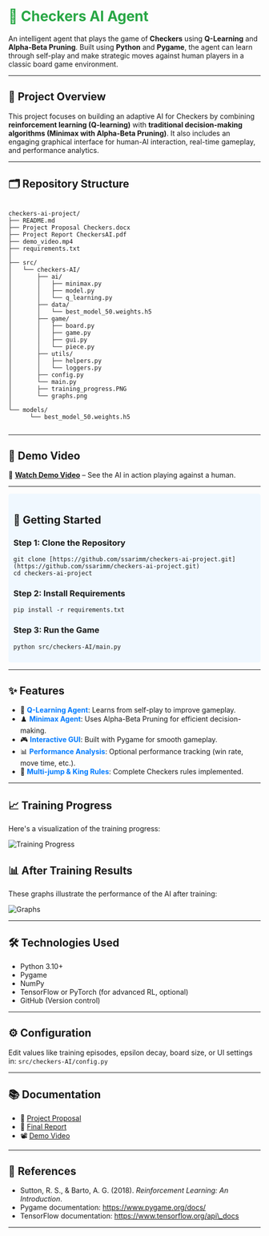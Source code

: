 <!DOCTYPE html>
<html lang="en">
<head>
    <meta charset="UTF-8">
    <meta name="viewport" content="width=device-width, initial-scale=1.0">
</head>
<body>
    <h1 style="color: #28a745;">🧠 Checkers AI Agent</h1>
    <p>An intelligent agent that plays the game of <strong>Checkers</strong> using <strong>Q-Learning</strong> and <strong>Alpha-Beta Pruning</strong>. Built using <strong>Python</strong> and <strong>Pygame</strong>, the agent can learn through self-play and make strategic moves against human players in a classic board game environment.</p>
    <hr>
    <h2>📌 Project Overview</h2>
    <p>This project focuses on building an adaptive AI for Checkers by combining <strong>reinforcement learning (Q-learning)</strong> with <strong>traditional decision-making algorithms (Minimax with Alpha-Beta Pruning)</strong>. It also includes an engaging graphical interface for human-AI interaction, real-time gameplay, and performance analytics.</p>
    <hr>
    <h2>🗂️ Repository Structure</h2>
    <pre><code>
checkers-ai-project/
├── README.md
├── Project Proposal Checkers.docx
├── Project Report CheckersAI.pdf
├── demo_video.mp4
├── requirements.txt
│
├── src/
│   └── checkers-AI/
│       ├── ai/
│       │   ├── minimax.py
│       │   ├── model.py
│       │   └── q_learning.py
│       ├── data/
│       │   └── best_model_50.weights.h5
│       ├── game/
│       │   ├── board.py
│       │   ├── game.py
│       │   ├── gui.py
│       │   └── piece.py
│       ├── utils/
│       │   ├── helpers.py
│       │   └── loggers.py
│       ├── config.py
│       └── main.py
│       ├── training_progress.PNG
│       └── graphs.png
│
└── models/
      └── best_model_50.weights.h5
    </code></pre>
    <hr>
    <h2>🎥 Demo Video</h2>
    <p>🔗 <a href="demo_video.mp4"><strong>Watch Demo Video</strong></a> – See the AI in action playing against a human.</p>
    <hr>
    <div style="background-color: #f0f8ff; padding: 10px; border-radius: 5px;">
        <h2>🚀 Getting Started</h2>
        <h3>Step 1: Clone the Repository</h3>
        <pre><code>git clone [https://github.com/ssarimm/checkers-ai-project.git](https://github.com/ssarimm/checkers-ai-project.git)
cd checkers-ai-project</code></pre>
        <h3>Step 2: Install Requirements</h3>
        <pre><code>pip install -r requirements.txt</code></pre>
        <h3>Step 3: Run the Game</h3>
        <pre><code>python src/checkers-AI/main.py</code></pre>
    </div>
    <hr>
    <h2>✨ Features</h2>
    <ul>
        <li>🧠 <span style="color: #007bff; font-weight: bold;">Q-Learning Agent</span>: Learns from self-play to improve gameplay.</li>
        <li>♟️ <span style="color: #007bff; font-weight: bold;">Minimax Agent</span>: Uses Alpha-Beta Pruning for efficient decision-making.</li>
        <li>🎮 <span style="color: #007bff; font-weight: bold;">Interactive GUI</span>: Built with Pygame for smooth gameplay.</li>
        <li>📊 <span style="color: #007bff; font-weight: bold;">Performance Analysis</span>: Optional performance tracking (win rate, move time, etc.).</li>
        <li>🔄 <span style="color: #007bff; font-weight: bold;">Multi-jump & King Rules</span>: Complete Checkers rules implemented.</li>
    </ul>
    <hr>
    <h2>📈 Training Progress</h2>
    <p>Here's a visualization of the training progress:</p>
    <img src="src/checkers-AI/training_progress.PNG" alt="Training Progress">
    <h2>📊 After Training Results</h2>
    <p>These graphs illustrate the performance of the AI after training:</p>
    <img src="src/checkers-AI/graphs.png" alt="Graphs">
    <hr>
    <h2>🛠️ Technologies Used</h2>
    <ul>
        <li>Python 3.10+</li>
        <li>Pygame</li>
        <li>NumPy</li>
        <li>TensorFlow or PyTorch (for advanced RL, optional)</li>
        <li>GitHub (Version control)</li>
    </ul>
    <hr>
    <h2>⚙️ Configuration</h2>
    <p>Edit values like training episodes, epsilon decay, board size, or UI settings in: <code>src/checkers-AI/config.py</code></p>
    <hr>
    <h2>📚 Documentation</h2>
    <ul>
        <li>📄 <a href="src/checkers-AI/Project Proposal Checkers.docx">Project Proposal</a></li>
        <li>📄 <a href="src/checkers-AI/Project Report CheckersAI.pdf">Final Report</a></li>
        <li>📽️ <a href="src/checkers-AI/demo_video.mp4">Demo Video</a></li>
    </ul>
    <hr>
    <h2>📘 References</h2>
    <ul>
        <li>Sutton, R. S., & Barto, A. G. (2018). <em>Reinforcement Learning: An Introduction</em>.</li>
        <li>Pygame documentation: <a href="https://www.pygame.org/docs/">https://www.pygame.org/docs/</a></li>
        <li>TensorFlow documentation: <a href="https://www.tensorflow.org/api\_docs">https://www.tensorflow.org/api\_docs</a></li>
    </ul>
    <hr>
</body>
</html>
